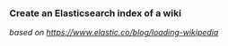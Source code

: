 ### Create an Elasticsearch index of a wiki

*based on https://www.elastic.co/blog/loading-wikipedia*
